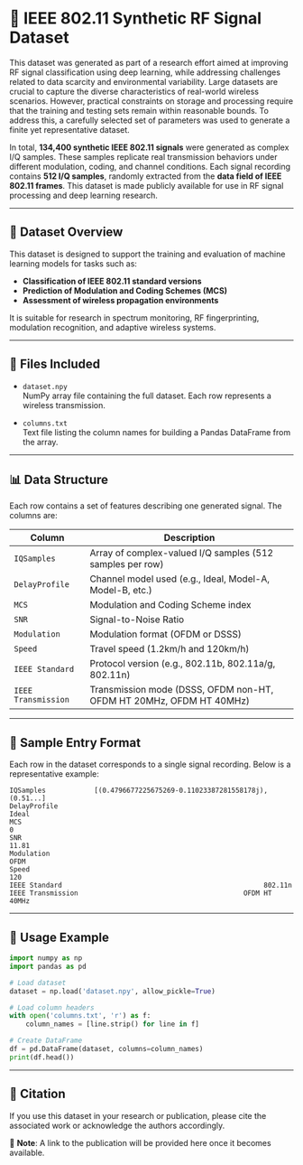 # 📡 IEEE 802.11 Synthetic RF Signal Dataset

This dataset was generated as part of a research effort aimed at improving RF signal classification using deep learning, while addressing challenges related to data scarcity and environmental variability. Large datasets are crucial to capture the diverse characteristics of real-world wireless scenarios. However, practical constraints on storage and processing require that the training and testing sets remain within reasonable bounds. To address this, a carefully selected set of parameters was used to generate a finite yet representative dataset.

In total, **134,400 synthetic IEEE 802.11 signals** were generated as complex I/Q samples. These samples replicate real transmission behaviors under different modulation, coding, and channel conditions. Each signal recording contains **512 I/Q samples**, randomly extracted from the **data field of IEEE 802.11 frames**. This dataset is made publicly available for use in RF signal processing and deep learning research.

---

## 🧾 Dataset Overview

This dataset is designed to support the training and evaluation of machine learning models for tasks such as:

-  **Classification of IEEE 802.11 standard versions**  
-  **Prediction of Modulation and Coding Schemes (MCS)**  
-  **Assessment of wireless propagation environments**

It is suitable for research in spectrum monitoring, RF fingerprinting, modulation recognition, and adaptive wireless systems.

---

## 📁 Files Included

- `dataset.npy`  
  NumPy array file containing the full dataset. Each row represents a wireless transmission.

- `columns.txt`  
  Text file listing the column names for building a Pandas DataFrame from the array.

---

## 📊 Data Structure

Each row contains a set of features describing one generated signal. The columns are:

| Column              | Description                                                         |
|---------------------|---------------------------------------------------------------------|
| `IQSamples`         | Array of complex-valued I/Q samples (512 samples per row)           |
| `DelayProfile`      | Channel model used (e.g., Ideal, Model-A, Model-B, etc.)            |
| `MCS`               | Modulation and Coding Scheme index                                  |
| `SNR`               | Signal-to-Noise Ratio                                               |
| `Modulation`        | Modulation format (OFDM or DSSS)                                    |
| `Speed`             | Travel speed (1.2km/h and 120km/h)                                  |
| `IEEE Standard`     | Protocol version (e.g., 802.11b, 802.11a/g, 802.11n)                |
| `IEEE Transmission` | Transmission mode (DSSS, OFDM non-HT, OFDM HT 20MHz, OFDM HT 40MHz) |

---

## 🔎 Sample Entry Format

Each row in the dataset corresponds to a single signal recording. Below is a representative example:

```
IQSamples            [(0.4796677225675269-0.11023387281558178j), (0.51...]
DelayProfile                                                      Ideal
MCS                                                                   0
SNR                                                               11.81
Modulation                                                         OFDM
Speed                                                               120
IEEE Standard                                                  802.11n
IEEE Transmission                                         OFDM HT 40MHz
```

---

## 🧪 Usage Example

```python
import numpy as np
import pandas as pd

# Load dataset
dataset = np.load('dataset.npy', allow_pickle=True)

# Load column headers
with open('columns.txt', 'r') as f:
    column_names = [line.strip() for line in f]

# Create DataFrame
df = pd.DataFrame(dataset, columns=column_names)
print(df.head())
```

---

## 📝 Citation

If you use this dataset in your research or publication, please cite the associated work or acknowledge the authors accordingly.

📌 **Note**: A link to the publication will be provided here once it becomes available.
